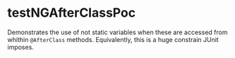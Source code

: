 # testNGAfterClassPoc

Demonstrates the use of not static variables when these are accessed from whithin `@AfterClass` methods. Equivalently, this is a huge constrain JUnit imposes.

